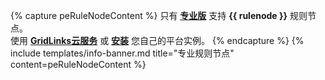 {% capture peRuleNodeContent %}
只有 [**专业版**](/products/thingsboard-pe/) 支持 **{{ rulenode }}** 规则节点。<br>
使用 [**GridLinks云服务**](https://cloud.codingas.com/signup) 或 [**安装**](/docs/user-guide/install/pe/installation-options/) 您自己的平台实例。
{% endcapture %}
{% include templates/info-banner.md title="专业规则节点" content=peRuleNodeContent %}